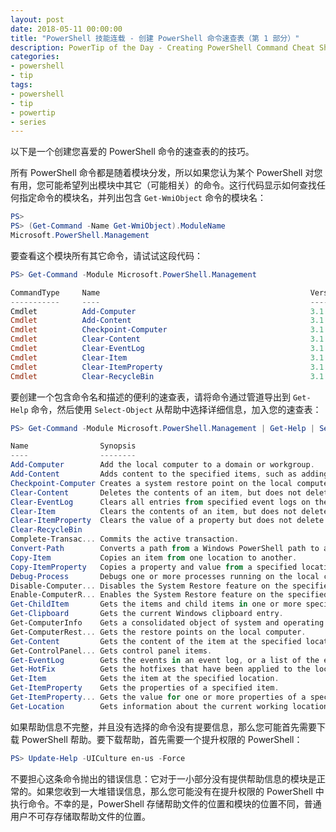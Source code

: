 ```yaml
---
layout: post
date: 2018-05-11 00:00:00
title: "PowerShell 技能连载 - 创建 PowerShell 命令速查表（第 1 部分）"
description: PowerTip of the Day - Creating PowerShell Command Cheat Sheets (Part 1)
categories:
- powershell
- tip
tags:
- powershell
- tip
- powertip
- series
---
```

以下是一个创建您喜爱的 PowerShell 命令的速查表的的技巧。

所有 PowerShell 命令都是随着模块分发，所以如果您认为某个 PowerShell 对您有用，您可能希望列出模块中其它（可能相关）的命令。这行代码显示如何查找任何指定命令的模块名，并列出包含 `Get-WmiObject` 命令的模块名：

```powershell
PS>
PS> (Get-Command -Name Get-WmiObject).ModuleName
Microsoft.PowerShell.Management
```

要查看这个模块所有其它命令，请试试这段代码：

```powershell
PS> Get-Command -Module Microsoft.PowerShell.Management

CommandType     Name                                               Version
-----------     ----                                               -------
Cmdlet          Add-Computer                                       3.1.0.0
Cmdlet          Add-Content                                        3.1.0.0
Cmdlet          Checkpoint-Computer                                3.1.0.0
Cmdlet          Clear-Content                                      3.1.0.0
Cmdlet          Clear-EventLog                                     3.1.0.0
Cmdlet          Clear-Item                                         3.1.0.0
Cmdlet          Clear-ItemProperty                                 3.1.0.0
Cmdlet          Clear-RecycleBin                                   3.1.0.0
```

要创建一个包含命令名和描述的便利的速查表，请将命令通过管道导出到 `Get-Help` 命令，然后使用 `Select-Object` 从帮助中选择详细信息，加入您的速查表：

```powershell
PS> Get-Command -Module Microsoft.PowerShell.Management | Get-Help | Select-Object -Property Name, Synopsis

Name                Synopsis
----                --------
Add-Computer        Add the local computer to a domain or workgroup.
Add-Content         Adds content to the specified items, such as adding word...
Checkpoint-Computer Creates a system restore point on the local computer.
Clear-Content       Deletes the contents of an item, but does not delete the...
Clear-EventLog      Clears all entries from specified event logs on the loca...
Clear-Item          Clears the contents of an item, but does not delete the ...
Clear-ItemProperty  Clears the value of a property but does not delete the p...
Clear-RecycleBin
Complete-Transac... Commits the active transaction.
Convert-Path        Converts a path from a Windows PowerShell path to a Wind...
Copy-Item           Copies an item from one location to another.
Copy-ItemProperty   Copies a property and value from a specified location to...
Debug-Process       Debugs one or more processes running on the local computer.
Disable-Computer... Disables the System Restore feature on the specified fil...
Enable-ComputerR... Enables the System Restore feature on the specified file...
Get-ChildItem       Gets the items and child items in one or more specified ...
Get-Clipboard       Gets the current Windows clipboard entry.
Get-ComputerInfo    Gets a consolidated object of system and operating syste...
Get-ComputerRest... Gets the restore points on the local computer.
Get-Content         Gets the content of the item at the specified location.
Get-ControlPanel... Gets control panel items.
Get-EventLog        Gets the events in an event log, or a list of the event ...
Get-HotFix          Gets the hotfixes that have been applied to the local an...
Get-Item            Gets the item at the specified location.
Get-ItemProperty    Gets the properties of a specified item.
Get-ItemProperty... Gets the value for one or more properties of a specified...
Get-Location        Gets information about the current working location or a...
```

如果帮助信息不完整，并且没有选择的命令没有提要信息，那么您可能首先需要下载 PowerShell 帮助。要下载帮助，首先需要一个提升权限的 PowerShell：


```powershell
PS> Update-Help -UICulture en-us -Force
```

不要担心这条命令抛出的错误信息：它对于一小部分没有提供帮助信息的模块是正常的。如果您收到一大堆错误信息，那么您可能没有在提升权限的 PowerShell 中执行命令。不幸的是，PowerShell 存储帮助文件的位置和模块的位置不同，普通用户不可存存储取帮助文件的位置。

<!--本文国际来源：[Creating PowerShell Command Cheat Sheets (Part 1)](http://community.idera.com/powershell/powertips/b/tips/posts/creating-powershell-command-cheat-sheets-part-1)-->
